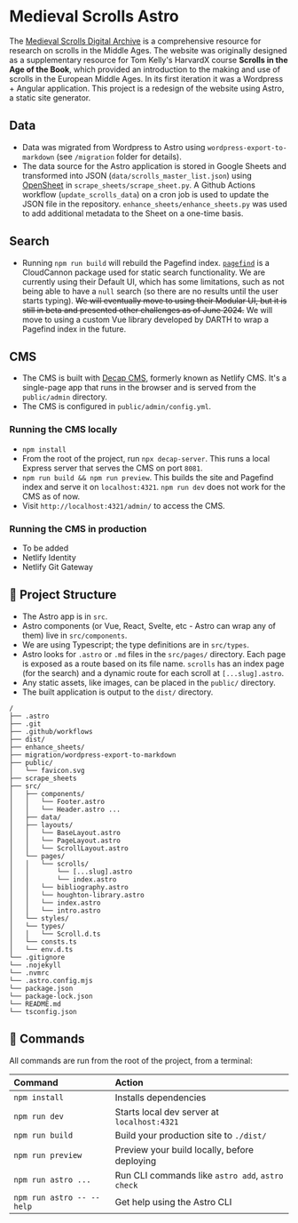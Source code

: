 # Medieval Scrolls Astro
The [Medieval Scrolls Digital Archive](https://medievalscrolls.com/) is a comprehensive resource for research on scrolls in the Middle Ages. The website was originally designed as a supplementary resource for Tom Kelly's HarvardX course **Scrolls in the Age of the Book**, which provided an introduction to the making and use of scrolls in the European Middle Ages. In its first iteration it was a Wordpress + Angular application. This project is a redesign of the website using Astro, a static site generator.

## Data
- Data was migrated from Wordpress to Astro using `wordpress-export-to-markdown` (see `/migration` folder for details).
- The data source for the Astro application is stored in Google Sheets and transformed into JSON (`data/scrolls_master_list.json`) using [OpenSheet](https://github.com/benborgers/opensheet#readme) in `scrape_sheets/scrape_sheet.py`. A Github Actions workflow (`update_scrolls_data`) on a cron job is used to update the JSON file in the repository. `enhance_sheets/enhance_sheets.py` was used to add additional metadata to the Sheet on a one-time basis.

## Search
- Running `npm run build` will rebuild the Pagefind index. [`pagefind`](https://pagefind.app/) is a CloudCannon package used for static search functionality. We are currently using their Default UI, which has some limitations, such as not being able to have a `null` search (so there are no results until the user starts typing). ~~We will eventually move to using their Modular UI, but it is still in beta and presented other challenges as of June 2024.~~ We will move to using a custom Vue library developed by DARTH to wrap a Pagefind index in the future.

## CMS
- The CMS is built with [Decap CMS](https://decapcms.org/), formerly known as Netlify CMS. It's a single-page app that runs in the browser and is served from the `public/admin` directory.
- The CMS is configured in `public/admin/config.yml`.
### Running the CMS locally
  - `npm install`
  - From the root of the project, run `npx decap-server`. This runs a local Express server that serves the CMS on port `8081`.
  - `npm run build && npm run preview`. This builds the site and Pagefind index and serve it on `localhost:4321`. `npm run dev` does not work for the CMS as of now.
  - Visit `http://localhost:4321/admin/` to access the CMS.
  
### Running the CMS in production
- To be added
- Netlify Identity
- Netlify Git Gateway

## 🚀 Project Structure

- The Astro app is in `src`.
- Astro components (or Vue, React, Svelte, etc - Astro can wrap any of them) live in `src/components`.
- We are using Typescript; the type definitions are in `src/types`.
- Astro looks for `.astro` or `.md` files in the `src/pages/` directory. Each page is exposed as a route based on its file name. `scrolls` has an index page (for the search) and a dynamic route for each scroll at `[...slug].astro`.
- Any static assets, like images, can be placed in the `public/` directory.
- The built application is output to the `dist/` directory.

```text
/
├── .astro
├── .git
├── .github/workflows
├── dist/
├── enhance_sheets/
├── migration/wordpress-export-to-markdown
├── public/
│   └── favicon.svg
├── scrape_sheets
├── src/
│   ├── components/
│   │   └── Footer.astro
│   │   └── Header.astro ...
│   ├── data/
│   ├── layouts/
│   │   └── BaseLayout.astro
│   │   └── PageLayout.astro
│   │   └── ScrollLayout.astro
│   └── pages/
│   │   └── scrolls/
│   │       └── [...slug].astro
│   │       └── index.astro
│   │   └── bibliography.astro
│   │   └── houghton-library.astro
│   │   └── index.astro
│   │   └── intro.astro
│   └── styles/
│   └── types/
│   │   └── Scroll.d.ts
│   └── consts.ts
│   └── env.d.ts
└── .gitignore
└── .nojekyll
└── .nvmrc
└── .astro.config.mjs
└── package.json
└── package-lock.json
└── README.md
└── tsconfig.json
```

## 🧞 Commands

All commands are run from the root of the project, from a terminal:

| Command                   | Action                                           |
| :------------------------ | :----------------------------------------------- |
| `npm install`             | Installs dependencies                            |
| `npm run dev`             | Starts local dev server at `localhost:4321`      |
| `npm run build`           | Build your production site to `./dist/`          |
| `npm run preview`         | Preview your build locally, before deploying     |
| `npm run astro ...`       | Run CLI commands like `astro add`, `astro check` |
| `npm run astro -- --help` | Get help using the Astro CLI                     |